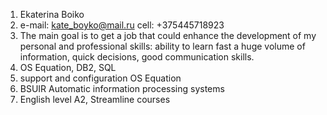1. Ekaterina Boiko
2. e-mail: kate_boyko@mail.ru  cell: +375445718923
3. The main goal is to get a job that could enhance the development of my personal and professional skills: ability to learn fast a huge volume of information, quick decisions, good communication skills.
4. OS Equation, DB2, SQL
5. support and configuration OS Equation
6. BSUIR Automatic information processing systems
7. English level A2, Streamline courses 
